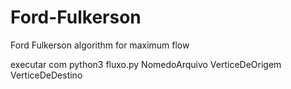 # Ford-Fulkerson
Ford Fulkerson algorithm for maximum flow

executar com python3 fluxo.py NomedoArquivo VerticeDeOrigem VerticeDeDestino
